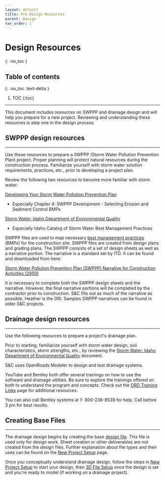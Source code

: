 ```yaml
---
layout: default
title: Pre-Design Resources
parent: Design
nav_order: 1
---
```


# Design Resources
{: .no_toc }

## Table of contents
{: .no_toc .text-delta }

1. TOC
{:toc}

---

This document includes resources on SWPPP and drainage design and will help you prepare for a new project. Reviewing and understanding these resources is step one in the design process. 

## SWPPP design resources
***

Use these resources to prepare a SWPPP (Storm Water Pollution Prevention Plan) project. Proper planning will protect natural resources during the construction process. Familiarize yourself with storm water solution requirements, practices, etc., prior to developing a project plan.

Review the following two resources to become more familiar with storm water:

[Developing Your Storm Water Pollution Prevention Plan]

-   Especially Chapter 4: SWPPP Development - Selecting Erosion and
    Sediment Control BMPs

[Storm Water: Idaho Department of Environmental Quality]

-   Especially Idaho Catalog of Storm Water Best Management Practices

SWPPP files are used to map necessary [best management practices] (BMPs) for the construction site. SWPPP files are created from design plans and grading plans. The SWPPP consists of a set of design sheets as well as a narrative portion. The narrative is a standard set by ITD. It can be found and downloaded from here:

[Storm Water Pollution Prevention Plan (SWPPP) Narrative for Construction Activities (2950)]

It is necessary to complete both the SWPPP design sheets and the narrative. However, the final narrative portions will be completed by the contractor prior to construction. S&C fills out as much of the narrative as possible; Heather is the DRI. Samples SWPPP narratives can be found in older S&C projects.

## Drainage design resources
***

Use the following resources to prepare a project's drainage plan.

Prior to starting, familiarize yourself with storm water design, soil characteristics, storm strengths, etc., by reviewing the [Storm Water: Idaho Department of Environmental Quality] document. 

S&C uses OpenRoads Modeler to design and test drainage systems.

YouTube and Bentley both offer several trainings on how to use the software and drainage utilities. Be sure to explore the trainings offered on both to understand the program and concepts. Check out the [ORD Training Links] page for additional resources.

You can also call Bentley systems at 1- 800-236-8539 for help. Call before 3 pm for best results.

## Creating Base Files
***

The drainage design begins by creating the base [design file]. This file is used only for design work. Sheet creation or other deliverables are not created from the design files. Further explanation about file types and their uses can be found on the [New Project Setup] page.

Once you conceptually understand drainage design, follow the steps in [New Project Setup] to start your design, then [3D File Setup] once the design is set and you're ready to model (if working on a drainage project).


[Developing Your Storm Water Pollution Prevention Plan]: https://www3.epa.gov/npdes/pubs/sw_swppp_guide.pdf
[Storm Water: Idaho Department of Environmental Quality]: https://www.deq.idaho.gov/water-quality/wastewater/storm-water/
[Storm Water Pollution Prevention Plan (SWPPP) Narrative for Construction Activities (2950)]: https://www.formalu.com/forms/39396/stormwater-pollution-prevention-plan-swppp-narrative-for-construction-activities
[ORD Training Links]: /docs/ord-training-links
[New Project Setup]: /docs/new-project-setup
[3d File Setup]: /docs/3d-file-setup
[best management practices]: /docs/glossary#bmp
[design file]: /docs/glossary#design-file